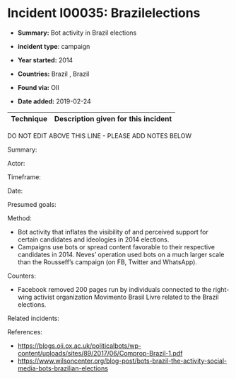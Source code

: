 # Incident I00035: Brazilelections

* **Summary:** Bot activity in Brazil elections

* **incident type**: campaign

* **Year started:** 2014

* **Countries:** Brazil , Brazil

* **Found via:** OII

* **Date added:** 2019-02-24
 

| Technique | Description given for this incident |
| --------- | ------------------------- |


DO NOT EDIT ABOVE THIS LINE - PLEASE ADD NOTES BELOW

Summary:  

Actor: 

Timeframe: 

Date: 

Presumed goals: 

Method:

* Bot activity that inflates the visibility of and perceived support for certain candidates and ideologies in 2014 elections.
* Campaigns use bots or spread content favorable to their respective candidates in 2014. Neves’ operation used bots on a much larger scale than the Rousseff’s campaign (on FB, Twitter and WhatsApp).

Counters:

* Facebook removed 200 pages run by individuals connected to the right-wing activist organization Movimento Brasil Livre related to the Brazil elections.

Related incidents: 

References:
* https://blogs.oii.ox.ac.uk/politicalbots/wp-content/uploads/sites/89/2017/06/Comprop-Brazil-1.pdf
* https://www.wilsoncenter.org/blog-post/bots-brazil-the-activity-social-media-bots-brazilian-elections
 


